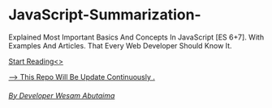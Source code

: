 # JavaScript-Summarization-
Explained Most Important Basics And Concepts In JavaScript [ES 6+7]. With Examples And Articles. That Every Web Developer Should Know It.

<a href="https://github.com/wesam-abutuaimeh/JavaScript-Summarization-/blob/main/summary.md">Start Reading<>

<p> --> This Repo Will Be Update Continuously .</p>

###### By Developer Wesam Abutaima 
